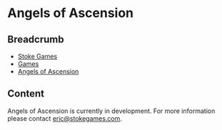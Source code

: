 # Angels of Ascension

## Breadcrumb

<ul class="breadcrumb">
    <li><a href="/"><i class="icon-home"></i> Stoke Games</a></li>
    <li><a href="/games">Games</a></li>
    <li class="active"><a href="/games/aoa">Angels of Ascension</a></li>
</ul>

## Content

<p>Angels of Ascension is currently in development. For more information please contact <a class="button mini blue" href="mailto:eric@stokegames.com">eric@stokegames.com</a>.</p>
